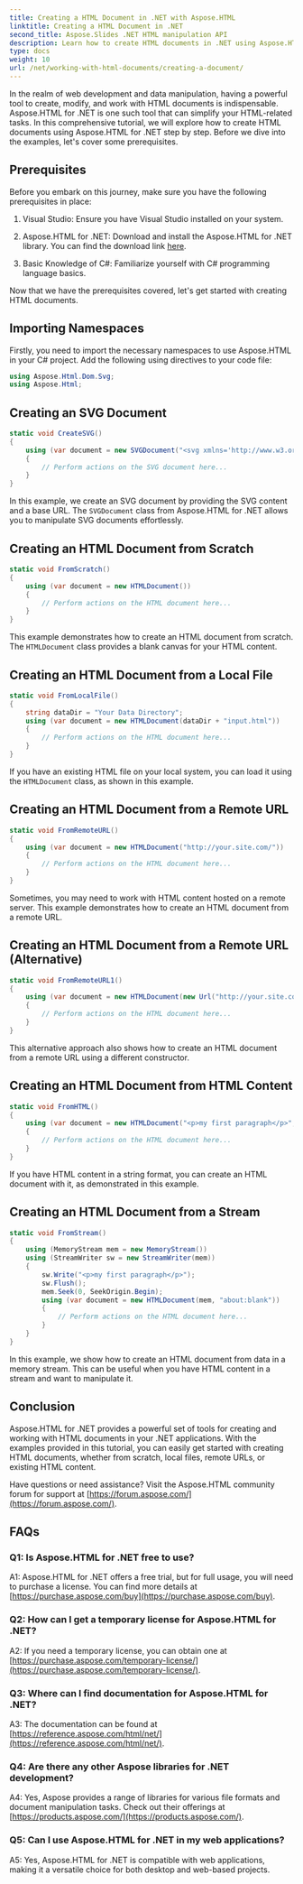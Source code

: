 ```yaml
---
title: Creating a HTML Document in .NET with Aspose.HTML
linktitle: Creating a HTML Document in .NET
second_title: Aspose.Slides .NET HTML manipulation API
description: Learn how to create HTML documents in .NET using Aspose.HTML, from scratch or from URLs. A comprehensive tutorial for web developers.
type: docs
weight: 10
url: /net/working-with-html-documents/creating-a-document/
---
```


In the realm of web development and data manipulation, having a powerful tool to create, modify, and work with HTML documents is indispensable. Aspose.HTML for .NET is one such tool that can simplify your HTML-related tasks. In this comprehensive tutorial, we will explore how to create HTML documents using Aspose.HTML for .NET step by step. Before we dive into the examples, let's cover some prerequisites.

## Prerequisites

Before you embark on this journey, make sure you have the following prerequisites in place:

1. Visual Studio: Ensure you have Visual Studio installed on your system.

2. Aspose.HTML for .NET: Download and install the Aspose.HTML for .NET library. You can find the download link [here](https://releases.aspose.com/html/net/).

3. Basic Knowledge of C#: Familiarize yourself with C# programming language basics.

Now that we have the prerequisites covered, let's get started with creating HTML documents.

## Importing Namespaces

Firstly, you need to import the necessary namespaces to use Aspose.HTML in your C# project. Add the following using directives to your code file:

```csharp
using Aspose.Html.Dom.Svg;
using Aspose.Html;
```

## Creating an SVG Document

```csharp
static void CreateSVG()
{
    using (var document = new SVGDocument("<svg xmlns='http://www.w3.org/2000/svg'><circle cx='50' cy='50' r='40'/></svg>", "about:blank"))
    {
        // Perform actions on the SVG document here...
    }
}
```

In this example, we create an SVG document by providing the SVG content and a base URL. The `SVGDocument` class from Aspose.HTML for .NET allows you to manipulate SVG documents effortlessly.

## Creating an HTML Document from Scratch

```csharp
static void FromScratch()
{
    using (var document = new HTMLDocument())
    {
        // Perform actions on the HTML document here...
    }
}
```

This example demonstrates how to create an HTML document from scratch. The `HTMLDocument` class provides a blank canvas for your HTML content.

## Creating an HTML Document from a Local File

```csharp
static void FromLocalFile()
{
    string dataDir = "Your Data Directory";
    using (var document = new HTMLDocument(dataDir + "input.html"))
    {
        // Perform actions on the HTML document here...
    }
}
```

If you have an existing HTML file on your local system, you can load it using the `HTMLDocument` class, as shown in this example.

## Creating an HTML Document from a Remote URL

```csharp
static void FromRemoteURL()
{
    using (var document = new HTMLDocument("http://your.site.com/"))
    {
        // Perform actions on the HTML document here...
    }
}
```

Sometimes, you may need to work with HTML content hosted on a remote server. This example demonstrates how to create an HTML document from a remote URL.

## Creating an HTML Document from a Remote URL (Alternative)

```csharp
static void FromRemoteURL1()
{
    using (var document = new HTMLDocument(new Url("http://your.site.com/")))
    {
        // Perform actions on the HTML document here...
    }
}
```

This alternative approach also shows how to create an HTML document from a remote URL using a different constructor.

## Creating an HTML Document from HTML Content

```csharp
static void FromHTML()
{
    using (var document = new HTMLDocument("<p>my first paragraph</p>", "."))
    {
        // Perform actions on the HTML document here...
    }
}
```

If you have HTML content in a string format, you can create an HTML document with it, as demonstrated in this example.

## Creating an HTML Document from a Stream

```csharp
static void FromStream()
{
    using (MemoryStream mem = new MemoryStream())
    using (StreamWriter sw = new StreamWriter(mem))
    {
        sw.Write("<p>my first paragraph</p>");
        sw.Flush();
        mem.Seek(0, SeekOrigin.Begin);
        using (var document = new HTMLDocument(mem, "about:blank"))
        {
            // Perform actions on the HTML document here...
        }
    }
}
```

In this example, we show how to create an HTML document from data in a memory stream. This can be useful when you have HTML content in a stream and want to manipulate it.

## Conclusion

Aspose.HTML for .NET provides a powerful set of tools for creating and working with HTML documents in your .NET applications. With the examples provided in this tutorial, you can easily get started with creating HTML documents, whether from scratch, local files, remote URLs, or existing HTML content.

Have questions or need assistance? Visit the Aspose.HTML community forum for support at [https://forum.aspose.com/](https://forum.aspose.com/).

## FAQs

### Q1: Is Aspose.HTML for .NET free to use?
A1: Aspose.HTML for .NET offers a free trial, but for full usage, you will need to purchase a license. You can find more details at [https://purchase.aspose.com/buy](https://purchase.aspose.com/buy).

### Q2: How can I get a temporary license for Aspose.HTML for .NET?
A2: If you need a temporary license, you can obtain one at [https://purchase.aspose.com/temporary-license/](https://purchase.aspose.com/temporary-license/).

### Q3: Where can I find documentation for Aspose.HTML for .NET?
A3: The documentation can be found at [https://reference.aspose.com/html/net/](https://reference.aspose.com/html/net/).

### Q4: Are there any other Aspose libraries for .NET development?
A4: Yes, Aspose provides a range of libraries for various file formats and document manipulation tasks. Check out their offerings at [https://products.aspose.com/](https://products.aspose.com/).

### Q5: Can I use Aspose.HTML for .NET in my web applications?
A5: Yes, Aspose.HTML for .NET is compatible with web applications, making it a versatile choice for both desktop and web-based projects.

